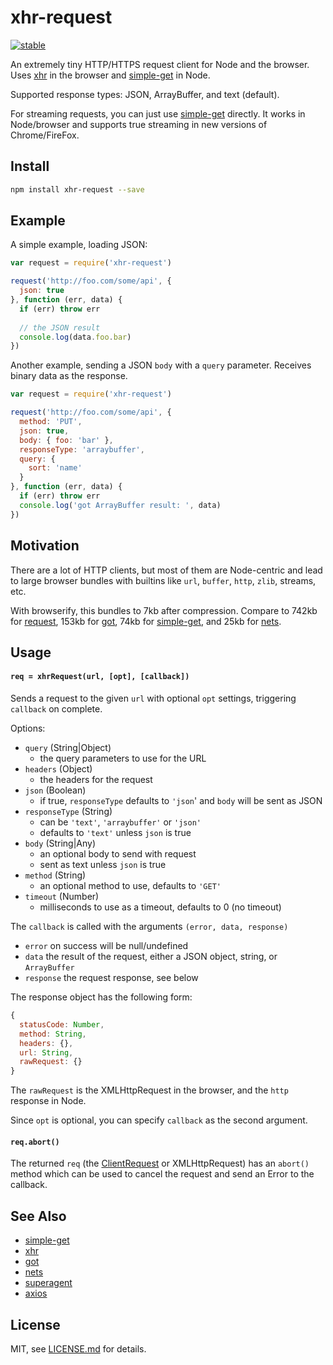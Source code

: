 # xhr-request

[![stable](http://badges.github.io/stability-badges/dist/stable.svg)](http://github.com/badges/stability-badges)

An extremely tiny HTTP/HTTPS request client for Node and the browser. Uses [xhr](https://www.npmjs.com/package/xhr) in the browser and [simple-get](https://www.npmjs.com/package/simple-get) in Node. 

Supported response types: JSON, ArrayBuffer, and text (default).

For streaming requests, you can just use [simple-get](https://www.npmjs.com/package/simple-get) directly. It works in Node/browser and supports true streaming in new versions of Chrome/FireFox.

## Install

```sh
npm install xhr-request --save
```

## Example

A simple example, loading JSON:

```js
var request = require('xhr-request')

request('http://foo.com/some/api', {
  json: true
}, function (err, data) {
  if (err) throw err
  
  // the JSON result
  console.log(data.foo.bar)
})
```

Another example, sending a JSON `body` with a `query` parameter. Receives binary data as the response.

```js
var request = require('xhr-request')

request('http://foo.com/some/api', {
  method: 'PUT',
  json: true,
  body: { foo: 'bar' },
  responseType: 'arraybuffer',
  query: {
    sort: 'name'
  }
}, function (err, data) {
  if (err) throw err
  console.log('got ArrayBuffer result: ', data)
})
```

## Motivation

There are a lot of HTTP clients, but most of them are Node-centric and lead to large browser bundles with builtins like `url`, `buffer`, `http`, `zlib`, streams, etc. 

With browserify, this bundles to 7kb after compression. Compare to 742kb for [request](https://www.npmjs.com/package/request), 153kb for [got](https://www.npmjs.com/package/got), 74kb for [simple-get](https://www.npmjs.com/package/simple-get), and 25kb for [nets](https://www.npmjs.com/package/nets).

## Usage

#### `req = xhrRequest(url, [opt], [callback])`

Sends a request to the given `url` with optional `opt` settings, triggering `callback` on complete.

Options:

- `query` (String|Object)
  - the query parameters to use for the URL
- `headers` (Object)
  - the headers for the request
- `json` (Boolean) 
  - if true, `responseType` defaults to `'json`' and `body` will be sent as JSON
- `responseType` (String)
  - can be `'text'`, `'arraybuffer'` or `'json'`
  - defaults to `'text'` unless `json` is true
- `body` (String|Any)
  - an optional body to send with request
  - sent as text unless `json` is true
- `method` (String)
  - an optional method to use, defaults to `'GET'`
- `timeout` (Number)
  - milliseconds to use as a timeout, defaults to 0 (no timeout)

The `callback` is called with the arguments `(error, data, response)`

- `error` on success will be null/undefined
- `data` the result of the request, either a JSON object, string, or `ArrayBuffer`
- `response` the request response, see below

The response object has the following form:

```js
{
  statusCode: Number,
  method: String,
  headers: {},
  url: String,
  rawRequest: {}
}
```

The `rawRequest` is the XMLHttpRequest in the browser, and the `http` response in Node.

Since `opt` is optional, you can specify `callback` as the second argument.

#### `req.abort()`

The returned `req` (the [ClientRequest](https://nodejs.org/api/http.html#http_class_http_clientrequest) or XMLHttpRequest) has an `abort()` method which can be used to cancel the request and send an Error to the callback.

## See Also

- [simple-get](https://www.npmjs.com/package/simple-get)
- [xhr](https://www.npmjs.com/package/xhr)
- [got](https://www.npmjs.com/package/got)
- [nets](https://www.npmjs.com/package/nets)
- [superagent](https://www.npmjs.com/package/nets)
- [axios](https://www.npmjs.com/package/axios)

## License

MIT, see [LICENSE.md](http://github.com/Jam3/xhr-request/blob/master/LICENSE.md) for details.
